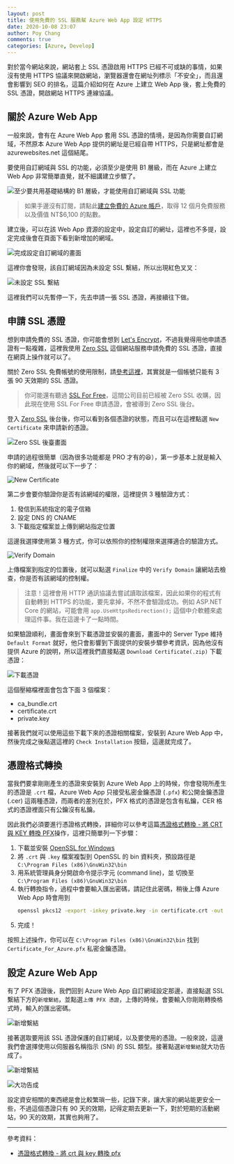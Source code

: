 ```yaml
---
layout: post
title: 使用免費的 SSL 服務幫 Azure Web App 設定 HTTPS
date: 2020-10-08 23:07
author: Poy Chang
comments: true
categories: [Azure, Develop]
---
```


對於當今網站來說，網站套上 SSL 憑證啟用 HTTPS 已經不可或缺的事情，如果沒有使用 HTTPS 協議來開啟網站，瀏覽器還會在網址列標示「不安全」，而且還會影響到 SEO 的排名，這篇介紹如何在 Azure 上建立 Web App 後，套上免費的 SSL 憑證，開啟網站 HTTPS 連線協議。

## 關於 Azure Web App

一般來說，會有在 Azure Web App 套用 SSL 憑證的情境，是因為你需要自訂網域，不然原本 Azure Web App 提供的網址是已經自帶 HTTPS，只是網址都會是 azurewebsites.net 這個結尾。

要使用自訂網域與 SSL 的功能，必須至少是使用 B1 層級，而在 Azure 上建立 Web App 非常簡單直覺，就不細講建立步驟了。

![至少要共用基礎結構的 B1 層級，才能使用自訂網域與 SSL 功能](https://i.imgur.com/cvf44dg.png)

>如果手邊沒有訂閱，請點此[建立免費的 Azure 帳戶](https://azure.microsoft.com/zh-tw/free/)，取得 12 個月免費服務以及價值 NT$6,100 的點數。

建立後，可以在該 Web App 資源的設定中，設定自訂的網址，這裡也不多提，設定完成後會在頁面下看到新增加的網域。

![完成設定自訂網域的畫面](https://i.imgur.com/KPQLbVj.png)

這裡你會發現，該自訂網域因為未設定 SSL 繫結，所以出現紅色叉叉：

![未設定 SSL 繫結](https://i.imgur.com/IZ0roAv.png)

這裡我們可以先暫停一下，先去申請一張 SSL 憑證，再接續往下做。

## 申請 SSL 憑證

想到申請免費的 SSL 憑證，你可能會想到 [Let's Encrypt](https://letsencrypt.org/zh-tw/)，不過我覺得用他申請憑證有一點複雜，這裡我使用 [Zero SSL](https://zerossl.com/) 這個網站服務申請免費的 SSL 憑證，直接在網頁上操作就可以了。

關於 Zero SSL 免費帳號的使用限制，請[參考這裡](https://zerossl.com/pricing/)，其實就是一個帳號只能有 3 張 90 天效期的 SSL 憑證。

>你可能還有聽過 [SSL For Free](https://www.sslforfree.com/)，這間公司目前已經被 Zero SSL 收購，因此現在使用 SSL For Free 申請憑證，會被導到 Zero SSL 後台。

登入 [Zero SSL](https://zerossl.com/) 後台後，你可以看到各個憑證的狀態，而且可以在這裡點選 `New Certificate` 來申請新的憑證。

![Zero SSL 後臺畫面](https://i.imgur.com/vMUNQtk.png)

申請的過程很簡單（因為很多功能都是 PRO 才有的😆），第一步基本上就是輸入你的網域，然後就可以下一步了：

![New Certificate](https://i.imgur.com/HhqZbga.png)

第二步會要你驗證你是否有該網域的權限，這裡提供 3 種驗證方式：

1. 發信到系統指定的電子信箱
2. 設定 DNS 的 CNAME
3. 下載指定檔案並上傳到網站指定位置

這邊我選擇使用第 3 種方式，你可以依照你的控制權限來選擇適合的驗證方式。

![Verify Domain](https://i.imgur.com/pAisiEu.png)

上傳檔案到指定的位置後，就可以點選 `Finalize` 中的 `Verify Domain` 讓網站去檢查，你是否有該網域的控制權。

>注意！這裡會用 HTTP 通訊協議去嘗試讀取該檔案，因此如果你的程式有自動轉到 HTTPS 的功能，要先拿掉，不然不會驗證成功。例如 ASP.NET Core 的網站，可能會用 `app.UseHttpsRedirection();` 這個中介軟體來處理這件事。我在這邊卡了一點時間。

如果驗證順利，畫面會來到下載憑證並安裝的畫面，畫面中的 Server Type 維持 `Default Format` 就好，他只會影響到下面提供的安裝步驟參考資訊，因為他沒有提供 Azure 的說明，所以這裡我們直接點選 `Download Certificate(.zip)` 下載憑證：

![下載憑證](https://i.imgur.com/YUmImRd.png)

這個壓縮檔裡面會包含下面 3 個檔案：

- ca_bundle.crt
- certificate.crt
- private.key

接著我們就可以使用這些下載下來的憑證相關檔案，安裝到 Azure Web App 中，然後完成之後點選這裡的 `Check Installation` 按鈕，這邊就完成了。

## 憑證格式轉換

當我們要拿剛剛產生的憑證來安裝到 Azure Web App 上的時候，你會發現所產生的憑證是 `.crt` 檔，Azure Web App 只接受私密金鑰憑證 (`.pfx`) 和公開金鑰憑證 (.cer) 這兩種憑證，而兩者的差別在於，PFX 格式的憑證是包含有私鑰，CER 格式的憑證裡面只有公鑰沒有私鑰。

因此我們必須要進行憑證格式轉換，詳細你可以參考這篇[憑證格式轉換 - 將 CRT 與 KEY 轉換 PFX](http://dog0416.blogspot.com/2017/08/opensslwindows-crt-key-pfx.html)操作，這裡只簡單列一下步驟：

1. 下載並安裝 [OpenSSL for Windows](http://gnuwin32.sourceforge.net/packages/openssl.htm)
2. 將 `.crt` 與 `.key` 檔案複製到 OpenSSL 的 bin 資料夾，預設路徑是 `C:\Program Files (x86)\GnuWin32\bin`
3. 用系統管理員身分開啟命令提示字元 (command line)，並 切換至 `C:\Program Files (x86)\GnuWin32\bin`
4. 執行轉換指令，過程中會要輸入匯出密碼，請記住此密碼，稍後上傳 Azure Web App 時會用到
    ```bash
    openssl pkcs12 -export -inkey private.key -in certificate.crt -out Certificate_For_Azure.pfx
    ```
5. 完成！

按照上述操作，你可以在 `C:\Program Files (x86)\GnuWin32\bin` 找到 `Certificate_For_Azure.pfx` 私密金鑰憑證。

## 設定 Azure Web App

有了 PFX 憑證後，我們回到 Azure Web App 自訂網域設定那邊，直接點選 SSL 繫結下方的`新增繫結`，並點選`上傳 PFX 憑證`，上傳的時候，會要輸入你剛剛轉換格式時，輸入的匯出密碼。

![新增繫結](https://i.imgur.com/cHDdIDi.png)

接著選取要用該 SSL 憑證保護的自訂網域，以及要使用的憑證。一般來說，這邊我們會選擇使用以伺服器名稱指示 (SNI) 的 SSL 類型。接著點選`新增繫結`就大功告成了。

![新增繫結](https://i.imgur.com/jAosjpB.png)

![大功告成](https://i.imgur.com/z8G3npZ.png)

設定資安相關的東西總是會比較繁瑣一些，記錄下來，讓大家的網站能更安全一些，不過這個憑證只有 90 天的效期，記得定期去更新一下，對於短期的活動網站，90 天的效期，其實也夠用了。

----------

參考資料：

* [憑證格式轉換 - 將 crt 與 key 轉換 pfx](https://dog0416.blogspot.com/2017/08/opensslwindows-crt-key-pfx.html)


